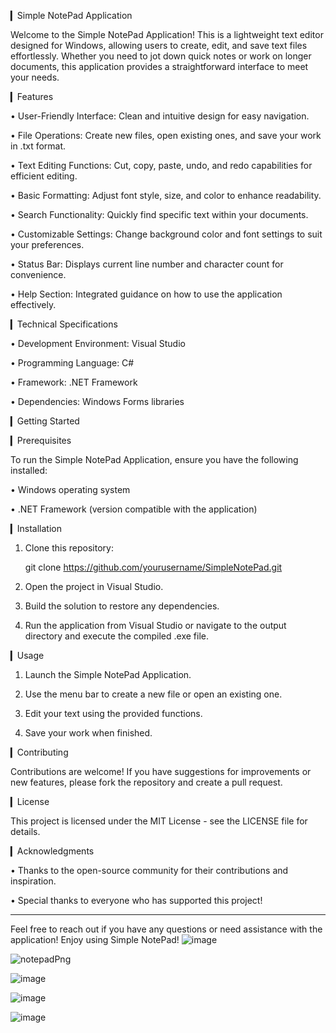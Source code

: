 ▎Simple NotePad Application

Welcome to the Simple NotePad Application! This is a lightweight text editor designed for Windows, allowing users to create, edit, and save text files effortlessly. Whether you need to jot down quick notes or work on longer documents, this application provides a straightforward interface to meet your needs.

▎Features

• User-Friendly Interface: Clean and intuitive design for easy navigation.

• File Operations: Create new files, open existing ones, and save your work in .txt format.

• Text Editing Functions: Cut, copy, paste, undo, and redo capabilities for efficient editing.

• Basic Formatting: Adjust font style, size, and color to enhance readability.

• Search Functionality: Quickly find specific text within your documents.

• Customizable Settings: Change background color and font settings to suit your preferences.

• Status Bar: Displays current line number and character count for convenience.

• Help Section: Integrated guidance on how to use the application effectively.

▎Technical Specifications

• Development Environment: Visual Studio

• Programming Language: C#

• Framework: .NET Framework

• Dependencies: Windows Forms libraries

▎Getting Started

▎Prerequisites

To run the Simple NotePad Application, ensure you have the following installed:

• Windows operating system

• .NET Framework (version compatible with the application)

▎Installation

1. Clone this repository:
   
   git clone https://github.com/yourusername/SimpleNotePad.git
   

2. Open the project in Visual Studio.

3. Build the solution to restore any dependencies.

4. Run the application from Visual Studio or navigate to the output directory and execute the compiled .exe file.

▎Usage

1. Launch the Simple NotePad Application.

2. Use the menu bar to create a new file or open an existing one.

3. Edit your text using the provided functions.

4. Save your work when finished.

▎Contributing

Contributions are welcome! If you have suggestions for improvements or new features, please fork the repository and create a pull request. 

▎License

This project is licensed under the MIT License - see the LICENSE file for details.

▎Acknowledgments

• Thanks to the open-source community for their contributions and inspiration.

• Special thanks to everyone who has supported this project!

---

Feel free to reach out if you have any questions or need assistance with the application! Enjoy using Simple NotePad!
![image](https://github.com/user-attachments/assets/358d0893-cca4-468e-80a3-c94cee0be031)

![notepadPng](https://github.com/user-attachments/assets/1a5bd404-6c8d-4aa0-94ca-5fcf8211792f)

![image](https://github.com/user-attachments/assets/dccef3d2-376d-44ca-8fdb-f72412e8c257)

![image](https://github.com/user-attachments/assets/8a488710-d4f0-44d7-b22d-9a9fec7af5cb)


![image](https://github.com/user-attachments/assets/0d08ddde-b7e3-4497-8fe7-c37f5642d84d)
